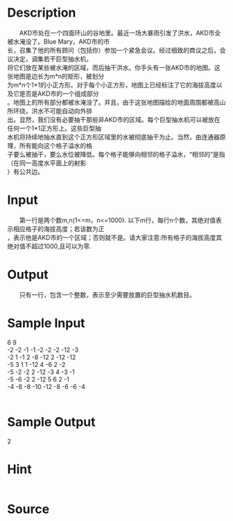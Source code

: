 
# Description

<div class="content"><p>　　AKD市处在一个四面环山的谷地里。最近一场大暴雨引发了洪水，AKD市全被水淹没了。Blue Mary，AKD市的市<br/>
长，召集了他的所有顾问（包括你）参加一个紧急会议。经过细致的商议之后，会议决定，调集若干巨型抽水机，<br/>
将它们放在某些被水淹的区域，而后抽干洪水。你手头有一张AKD市的地图。这张地图是边长为m*n的矩形，被划分<br/>
为m*n个1*1的小正方形。对于每个小正方形，地图上已经标注了它的海拔高度以及它是否是AKD市的一个组成部分<br/>
。地图上的所有部分都被水淹没了。并且，由于这张地图描绘的地面周围都被高山所环绕，洪水不可能自动向外排<br/>
出。显然，我们没有必要抽干那些非AKD市的区域。每个巨型抽水机可以被放在任何一个1*1正方形上。这些巨型抽<br/>
水机将持续地抽水直到这个正方形区域里的水被彻底抽干为止。当然，由连通器原理，所有能向这个格子溢水的格<br/>
子要么被抽干，要么水位被降低。每个格子能够向相邻的格子溢水，“相邻的”是指（在同一高度水平面上的射影<br/>
）有公共边。</p></div>

# Input

<div class="content"><p>　　第一行是两个数m,n(1&lt;=m，n&lt;=1000). 以下m行，每行n个数，其绝对值表示相应格子的海拔高度；若该数为正<br/>
，表示他是AKD市的一个区域；否则就不是。请大家注意:所有格子的海拔高度其绝对值不超过1000,且可以为零.</p></div>

# Output

<div class="content"><p>　　只有一行，包含一个整数，表示至少需要放置的巨型抽水机数目。</p></div>

# Sample Input

<div class="content"><span class="sampledata">6 9<br/>
-2 -2 -1 -1 -2 -2 -2 -12 -3<br/>
-2 1 -1 2 -8 -12 2 -12 -12<br/>
-5 3 1 1 -12 4 -6 2 -2<br/>
-5 -2 -2 2 -12 -3 4 -3 -1<br/>
-5 -6 -2 2 -12 5 6 2 -1<br/>
-4 -8 -8 -10 -12 -8 -6 -6 -4<br/>
 <br/>
</span></div>

# Sample Output

<div class="content"><span class="sampledata">2</span></div>

# Hint

<div class="content"><p></p><p><img border="0" alt="" src="source/bzoj/1104/img/aHR0cHM6Ly9seWRzeS5jb20vSnVkZ2VPbmxpbmUvaW1hZ2VzLzExMDQuanBn.jpg"/></p><p></p></div>

# Source

<div class="content"><p><a href="problemset.php?search="></a></p></div>


